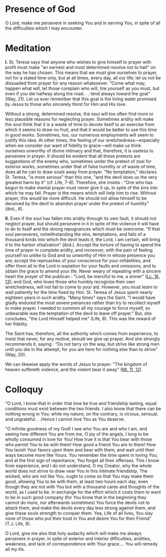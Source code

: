 # Presence of God

O Lord, make me persevere in seeking You and in serving You, in spite of all the difficulties which I may encounter.

# Meditation

**I.** St. Teresa says that anyone who wishes to give himself to prayer with profit must make "an earnest and most determined resolve not to halt" on the way he has chosen. This means that we must give ourselves to prayer, not for a stated time only, but at all times, every day, all our life; let us not be dissuaded from prayer for any reason whatsoever. "Come what may, happen what will, let those complain who will, tire yourself as you must, but even if you die halfway along the road. . . tend always toward the goal" (Way, 21). Let us ever remember that this goal is the living water promised by Jesus to those who sincerely thirst for Him and His love.

Without a strong, determined resolve, the soul will too often find more or less plausible reasons for neglecting prayer. Sometimes aridity will make the soul think that it is a waste of time to devote itself to an exercise from which it seems to draw no fruit, and that it would be better to use this time in good works. Sometimes, too, our numerous employments will seem to justify this idea. At other times, the feeling of our wretchedness—especially when we consider our want of fidelity to grace—will make us think ourselves unworthy of divine intimacy and that, therefore, it is useless to persevere in prayer. It should be evident that all these pretexts are suggestions of the enemy who, sometimes under the pretext of zeal for exterior works, sometimes under that of false humility or of waste of time, does all he can to draw souls away from prayer. "No temptation," declares St. Teresa, "is more serious" than this one, "and the devil does us the very greatest harm by it" (cf. Life, 7-8). Therefore, she insists : "One who has begun to make mental prayer must never give it up, in spite of the sins into which he may fall. Prayer is the means which will help him to rise. Without prayer, this would be more difficult. He should not allow himself to be deceived by the devil to abandon prayer under the pretext of humility" (ibid., 8).

**II.** Even if the soul has fallen into aridity through its own fault, it should not neglect prayer, but should persevere in it in spite of the violence it will have to do to itself and the strong repugnances which must be overcome. "If that soul perseveres, notwithstanding the sins, temptations, and falls of a thousand kinds into which the devil leads it, the Lord, I am certain, will bring it to the harbor ofsalvation" (ibid.). Accept the torture of having to spend the time of prayer in complete aridity, and moreover, with the pain of feeling yourself so unlike to God and so unworthy of Him in whose presence you are; accept the reproaches of your conscience for your infidelities, and offer them all to the Lord in expiation for your faults and omissions, and to obtain the grace to amend your life. Never weary of repeating with a sincere heart the prayer of the publican : "Lord, be merciful to me, a sinner" ([Lc. 18, 13](https://vulgata.online/bible/Lc.18?ed=DR2&vfn=DR2.Lc.18.13:vs)); and God, who loves those who humbly recognize their own wretchedness, will not fail to come to your aid. However, you must learn to wait patiently for the time fixed by Him. St. Teresa of Jesus spent nearly eighteen years in such aridity. "Many times" says the Saint, "I would have gladly endured the most severe penances rather than try to recollect myself to make prayer. I needed to summon all my courage to force myself, so unbearable was the temptation of the devil to leave off prayer." But, she concludes, "the Lord Himself helped me" (Life, 8). This was the reward of her fidelity.

The Saint has, therefore, all the authority which comes from experience, to insist that never, for any motive, should we give up prayer. And she strongly recommends it, saying : "Do not tarry on the way, but strive like strong men until you die in the attempt, for you are here for nothing else than to strive" (Way, 20).

We can likewise apply the words of Jesus to prayer: "The kingdom of heaven suffereth violence, and the violent bear it away" ([Ml. 11, 12](https://vulgata.online/bible/Ml.11?ed=2.Ml.11.12:vs)).

# Colloquy

"O Lord, I know that in order that love be true and friendship lasting, equal conditions must exist between the two friends. I also know that there can be nothing wrong in You; while my nature, on the contrary, is vicious, sensual, and ungrateful. . .Hence I cannot love You as You deserve.

"O infinite goodness of my God! I see who You are and who I am, and seeing how different You are from me, O joy of the angels, I long to be wholly consumed in love for You! How true it is that You bear with those who permit You to be with them! How good a friend You are to them! How You lavish Your favors upon them and bear with them, and wait until their ways become more like Yours. You remember the time spent in loving You, and at the first sign of repentance, You forget all their offenses. This I know from experience, and I do not understand, O my Creator, why the whole world does not strive to draw near You in this intimate friendship. The wicked, who are not like You, ought to come so that You may make them good, allowing You to be with them, at least two hours each day, even though they are not with You but with a thousand cares and thoughts of the world, as I used to be. In exchange for the effort which it costs them to want to be in such good company (for You know that in the beginning they cannot do more, nor afterwards sometimes) You force the devils not to attack them, and make the devils every day less strong against them, and give these souls strength to conquer them. Yea, Life of all lives, You slay none of those who put their trust in You and desire You for their Friend" (T.J. Life, 8).

O Lord, give me also that holy audacity which will make me always persevere in prayer, in spite of exterior and interior difficulties, aridities, weakness, and lack of correspondence with Your grace.... You will remedy all my ills.
